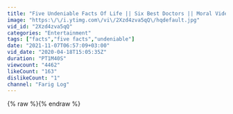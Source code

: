 ```yaml
---
title: "Five Undeniable Facts Of Life || Six Best Doctors || Moral Videos"
image: "https:\/\/i.ytimg.com\/vi\/2Xzd4zva5qQ\/hqdefault.jpg"
vid_id: "2Xzd4zva5qQ"
categories: "Entertainment"
tags: ["facts","five facts","undeniable"]
date: "2021-11-07T06:57:09+03:00"
vid_date: "2020-04-18T15:05:35Z"
duration: "PT1M40S"
viewcount: "4462"
likeCount: "163"
dislikeCount: "1"
channel: "Farig Log"
---
```

{% raw %}{% endraw %}

